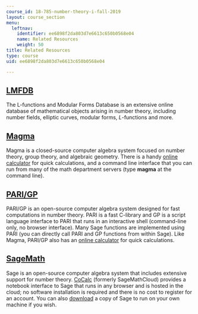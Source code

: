 ```yaml
---
course_id: 18-785-number-theory-i-fall-2019
layout: course_section
menu:
  leftnav:
    identifier: ee6898f2da803d7e6613c650b0568e04
    name: Related Resources
    weight: 50
title: Related Resources
type: course
uid: ee6898f2da803d7e6613c650b0568e04

---
```


[LMFDB](https://www.lmfdb.org/)
-------------------------------

The L-functions and Modular Forms Database is an extensive online database of mathematical objects arising in number theory, including number fields, elliptic curves, modular forms, _L_\-functions and more.

[Magma](http://magma.maths.usyd.edu.au/magma/handbook/)
-------------------------------------------------------

Magma is a closed-source computer algebra system focused on number theory, group theory, and algebraic geometry. There is a handy [online calculator](http://magma.maths.usyd.edu.au/calc/) for quick calculations, and a command line interface that you can run from many of the math department servers (type **magma** at the command line).

[PARI/GP](http://pari.math.u-bordeaux.fr/)
------------------------------------------

PARI/GP is an open-source computer algebra system designed for fast computations in number theory. PARI is a fast C-library and GP is a script language interface to PARI that runs in an interactive shell (command-line only, no browser interface). Many Sage functions are implemented using PARI (you can directly call PARI and GP functions from within Sage). Like Magma, PARI/GP also has an [online calculator](http://pari.math.u-bordeaux.fr/gp.html) for quick calculations.

[SageMath](http://www.sagemath.org/)
------------------------------------

Sage is an open-source computer algebra system that includes extensive support for number theory. [CoCalc](https://cocalc.com/) (formerly SageMathCloud) provides a notebook interface to Sage that runs in any browser and is hosted in the cloud; no software installation is required and there is no cost to register for an account. You can also [download](http://www.sagemath.org/download.html) a copy of Sage to run on your own machine if you wish.